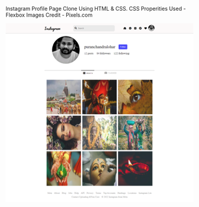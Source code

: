 Instagram Profile Page Clone Using HTML & CSS.
CSS Properities Used - Flexbox
Images Credit - Pixels.com

<img src="/31.05.22_ Instagram_Clone/images/Output.png">
